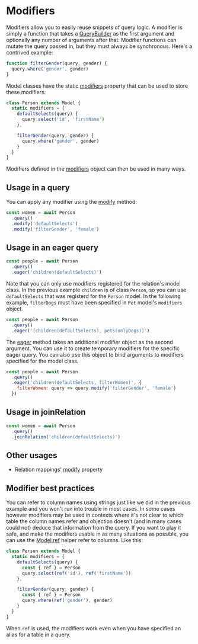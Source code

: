 # Modifiers

Modifiers allow you to easily reuse snippets of query logic. A modifier is simply a function that takes a [QueryBuilder](/api/query-builder/) as the first argument and optionally any number of arguments after that. Modifier functions can mutate the query passed in, but they must always be synchronous. Here's a contrived example:

```js
function filterGender(query, gender) {
  query.where('gender', gender)
}
```

Model classes have the static [modifiers](/api/model/static-properties.md#static-modifiers) property that can be used to store these modifiers:

```js
class Person extends Model {
  static modifiers = {
    defaultSelects(query) {
      query.select('id', 'firstName')
    },

    filterGender(query, gender) {
      query.where('gender', gender)
    }
  }
}
```

Modifiers defined in the [modifiers](/api/model/static-properties.md#static-modifiers) object can then be used in many ways.

## Usage in a query

You can apply any modifier using the [modify](/api/query-builder/other-methods.md#modify) method:

```js
const women = await Person
  .query()
  .modify('defaultSelects')
  .modify('filterGender', 'female')
```

## Usage in an eager query

```js
const people = await Person
  .query()
  .eager('children(defaultSelects)')
```

Note that you can only use modifiers registered for the relation's model class. In the previous example `children` is of class `Person`, so you can use `defaultSelects` that was registerd for the `Person` model. In the following example, `filterDogs` must have been specified in `Pet` model's `modifiers` object.

```js
const people = await Person
  .query()
  .eager('[children(defaultSelects), pets(onlyDogs)]')
```

The [eager](/api/query-builder/eager-methods.html#eager) method takes an additional modifier object as the second argument. You can use it to create temporary modifiers for the specific eager query. You can also use this object to bind arguments to modifiers specified for the model class.

```js
const people = await Person
  .query()
  .eager('children(defaultSelects, filterWomen)', {
    filterWomen: query => query.modify('filterGender', 'female')
  })
```

## Usage in joinRelation

```js
const women = await Person
  .query()
  .joinRelation('children(defaultSelects)')
```

## Other usages

* Relation mappings' [modify](/api/types/#type-relationmapping) property

## Modifier best practices

You can refer to column names using strings just like we did in the previous example and you won't run into trouble in most cases. In some cases however modifiers may be used in contexts where it's not clear to which table the column names refer and objection doesn't (and in many cases could not) deduce that information from the query. If you want to play it safe, and make the modifiers usable in as many situations as possible, you can use the [Model.ref](/api/model/static-methods.md#static-ref) helper refer to columns. Like this:

```js
class Person extends Model {
  static modifiers = {
    defaultSelects(query) {
      const { ref } = Person
      query.select(ref('id'), ref('firstName'))
    },

    filterGender(query, gender) {
      const { ref } = Person
      query.where(ref('gender'), gender)
    }
  }
}
```

When `ref` is used, the modifiers work even when you have specified an alias for a table in a query.
